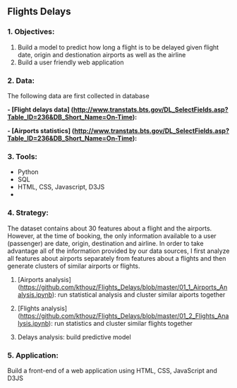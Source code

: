 ## Flights Delays

### 1. Objectives: 
1. Build a model to predict how long a flight is to be delayed given flight date, origin and destionation airports as well as the airline
2. Build a user friendly web application

### 2. Data: 
The following data are first collected in database

**- [Flight delays data] (http://www.transtats.bts.gov/DL_SelectFields.asp?Table_ID=236&DB_Short_Name=On-Time):** 

**- [Airports statistics] (http://www.transtats.bts.gov/DL_SelectFields.asp?Table_ID=236&DB_Short_Name=On-Time):**

### 3. Tools:
- Python
- SQL
- HTML, CSS, Javascript, D3JS
- 
### 4. Strategy:
The dataset contains about 30 features about a flight and the airports. However, at the time of booking, the only information available to a user (passenger) are date, origin, destination and airline. In order to take advantage all of the information provided by our data sources, I first analyze all features about airports separately from features about a flights and then generate clusters of similar airports or flights.

1. [Airports analysis] (https://github.com/kthouz/Flights_Delays/blob/master/01_1_Airports_Analysis.ipynb): run statistical analysis and cluster similar aiports together

2. [Flights analysis] (https://github.com/kthouz/Flights_Delays/blob/master/01_2_Flights_Analysis.ipynb): run statistics and cluster similar flights together

3. Delays analysis: build predictive model

### 5. Application:
Build a front-end of a web application using HTML, CSS, JavaScript and D3JS
